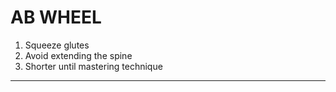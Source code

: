 # AB WHEEL
1. Squeeze glutes
2. Avoid extending the spine
3. Shorter until mastering technique
>
---
